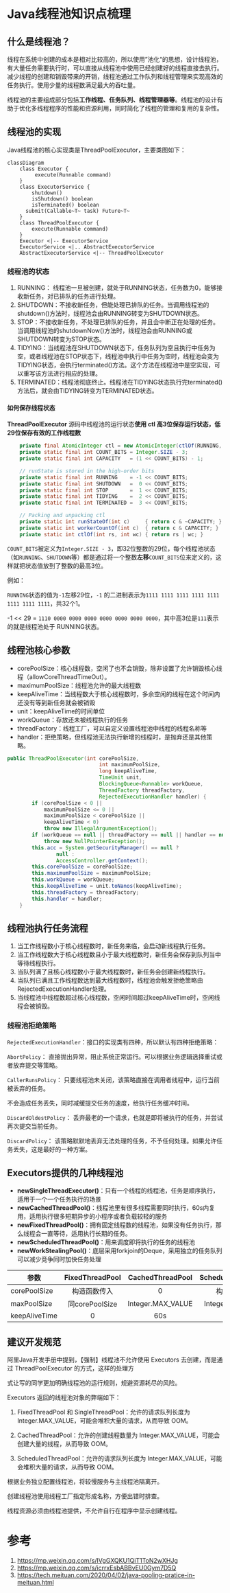 # Java线程池知识点梳理

## 什么是线程池？

线程在系统中创建的成本是相对比较高的，所以使用”池化“的思想，设计线程池，有大量任务需要执行时，可以直接从线程池中使用已经创建好的线程直接去执行。减少线程的创建和销毁带来的开销，线程池通过工作队列和线程管理来实现高效的任务执行。使用少量的线程数满足最大的吞吐量。

线程池的主要组成部分包括**工作线程、任务队列、线程管理器等**。线程池的设计有助于优化多线程程序的性能和资源利用，同时简化了线程的管理和复用的复杂性。

## 线程池的实现

Java线程池的核心实现类是ThreadPoolExecutor，主要类图如下：

```mermaid
classDiagram
    class Executor {
    	 execute(Runnable command)
    }
    class ExecutorService {
    	shutdown()
    	isShutdown() boolean
    	isTerminated() boolean
      submit(Callable~T~ task) Future~T~
    }
    class ThreadPoolExecutor {
    	execute(Runnable command)
    }
    Executor <|-- ExecutorService
    ExecutorService <|.. AbstractExecutorService
    AbstractExecutorService <|-- ThreadPoolExecutor
```



### 线程池的状态

1. RUNNING： 线程池一旦被创建，就处于RUNNING状态，任务数为0，能够接收新任务，对已排队的任务进行处理。
2. SHUTDOWN：不接收新任务，但能处理已排队的任务。当调用线程池的shutdown()方法时，线程池会由RUNNING转变为SHUTDOWN状态。
3. STOP：不接收新任务，不处理已排队的任务，并且会中断正在处理的任务。当调用线程池的shutdownNow()方法时，线程池会由RUNNING或SHUTDOWN转变为STOP状态。
4. TIDYING：当线程池在SHUTDOWN状态下，任务队列为空且执行中任务为空，或者线程池在STOP状态下，线程池中执行中任务为空时，线程池会变为TIDYING状态，会执行terminated()方法。这个方法在线程池中是空实现，可以重写该方法进行相应的处理。
5. TERMINATED：线程池彻底终止。线程池在TIDYING状态执行完terminated()方法后，就会由TIDYING转变为TERMINATED状态。

#### 如何保存线程状态

**ThreadPoolExecutor** 源码中线程池的运行状态**使用 ctl 高3位保存运行状态，低29位保存有效的工作线程数**

```java
    private final AtomicInteger ctl = new AtomicInteger(ctlOf(RUNNING, 0));
    private static final int COUNT_BITS = Integer.SIZE - 3;
    private static final int CAPACITY   = (1 << COUNT_BITS) - 1;

    // runState is stored in the high-order bits
    private static final int RUNNING    = -1 << COUNT_BITS;
    private static final int SHUTDOWN   =  0 << COUNT_BITS;
    private static final int STOP       =  1 << COUNT_BITS;
    private static final int TIDYING    =  2 << COUNT_BITS;
    private static final int TERMINATED =  3 << COUNT_BITS;

    // Packing and unpacking ctl
    private static int runStateOf(int c)     { return c & ~CAPACITY; }
    private static int workerCountOf(int c)  { return c & CAPACITY; }
    private static int ctlOf(int rs, int wc) { return rs | wc; }
```

`COUNT_BITS`被定义为`Integer.SIZE - 3`，即32位整数的29位，每个线程池状态（如`RUNNING`、`SHUTDOWN`等）都是通过将一个整数**左移**`COUNT_BITS`位来定义的，这样就把状态值放到了整数的最高3位。

例如：

`RUNNING`状态的值为`-1`左移29位，`-1` 的二进制表示为`1111 1111 1111 1111 1111 1111 1111 1111`，共32个1。

-1 << 29 = `1110 0000 0000 0000 0000 0000 0000 0000`，其中高3位是`111`表示的就是线程池处于 RUNNING状态。

## 线程池核心参数

- corePoolSize：核心线程数，空闲了也不会销毁，除非设置了允许销毁核心线程（allowCoreThreadTimeOut）。
- maximumPoolSize：线程池允许的最大线程数
- keepAliveTime：当线程数大于核心线程数时，多余空闲的线程在这个时间内还没有等到新任务就会被销毁
- unit：keepAliveTime的时间单位
- workQueue：存放还未被线程执行的任务
- threadFactory：线程工厂，可以自定义设置线程池中线程的线程名称等
- handler：拒绝策略，但线程池无法执行新增的线程时，是抛弃还是其他策略。

```java
public ThreadPoolExecutor(int corePoolSize,
                              int maximumPoolSize,
                              long keepAliveTime,
                              TimeUnit unit,
                              BlockingQueue<Runnable> workQueue,
                              ThreadFactory threadFactory,
                              RejectedExecutionHandler handler) {
        if (corePoolSize < 0 ||
            maximumPoolSize <= 0 ||
            maximumPoolSize < corePoolSize ||
            keepAliveTime < 0)
            throw new IllegalArgumentException();
        if (workQueue == null || threadFactory == null || handler == null)
            throw new NullPointerException();
        this.acc = System.getSecurityManager() == null ?
                null :
                AccessController.getContext();
        this.corePoolSize = corePoolSize;
        this.maximumPoolSize = maximumPoolSize;
        this.workQueue = workQueue;
        this.keepAliveTime = unit.toNanos(keepAliveTime);
        this.threadFactory = threadFactory;
        this.handler = handler;
    }
```

## 线程池执行任务流程

1. 当工作线程数小于核心线程数时，新任务来临，会启动新线程执行任务。
2. 当工作线程数大于核心线程数且小于最大线程数时，新任务会保存到队列当中等待线程执行。
3. 当队列满了且核心线程数小于最大线程数时，新任务会创建新线程执行。
4. 当队列已满且工作线程数达到最大线程数时，线程池会触发拒绝策略由RejectedExecutionHandler处理。
5. 当线程池中线程数超过核心线程数，空闲时间超过keepAliveTime时，空闲线程会被销毁。

### 线程池拒绝策略

`RejectedExecutionHandler`：接口的实现类有四种，所以默认有四种拒绝策略：

`AbortPolicy`： 直接抛出异常，阻止系统正常运行。可以根据业务逻辑选择重试或者放弃提交等策略。

`CallerRunsPolicy`： 只要线程池未关闭，该策略直接在调用者线程中，运行当前被丢弃的任务。

不会造成任务丢失，同时减缓提交任务的速度，给执行任务缓冲时间。

`DiscardOldestPolicy`： 丢弃最老的一个请求，也就是即将被执行的任务，并尝试再次提交当前任务。

`DiscardPolicy`： 该策略默默地丢弃无法处理的任务，不予任何处理。如果允许任务丢失，这是最好的一种方案。



## Executors提供的几种线程池

- **newSingleThreadExecutor()**：只有一个线程的线程池，任务是顺序执行，适用于一个一个任务执行的场景
- **newCachedThreadPool()**：线程池里有很多线程需要同时执行，60s内复用，适用执行很多短期异步的小程序或者负载较轻的服务
- **newFixedThreadPool()**：拥有固定线程数的线程池，如果没有任务执行，那么线程会一直等待，适用执行长期的任务。
- **newScheduledThreadPool()**：用来调度即将执行的任务的线程池
- **newWorkStealingPool()**：底层采用forkjoin的Deque，采用独立的任务队列可以减少竞争同时加快任务处理



| 参数          | FixedThreadPool | CachedThreadPool  | ScheduledThreadPool | SingleThreadExecutor | SingleScheduledThreadPool |
| ------------- | :-------------: | :---------------: | :-----------------: | :------------------: | :-----------------------: |
| corePoolSize  |  构造函数传入   |         0         |    构造函数传入     |          1           |             1             |
| maxPoolSize   | 同corePoolSize  | Integer.MAX_VALUE |  Integer.MAX_VALUE  |          1           |     Integer.MAX_VALUE     |
| keepAliveTime |        0        |        60s        |          0          |          0           |             0             |

## 建议开发规范

阿里Java开发手册中提到，【强制】线程池不允许使用 Executors 去创建，而是通过 ThreadPoolExecutor 的方式，这样的处理方

式让写的同学更加明确线程池的运行规则，规避资源耗尽的风险。

Executors 返回的线程池对象的弊端如下：

1. FixedThreadPool 和 SingleThreadPool：允许的请求队列长度为 Integer.MAX_VALUE，可能会堆积大量的请求，从而导致 OOM。

2. CachedThreadPool：允许的创建线程数量为 Integer.MAX_VALUE，可能会创建大量的线程，从而导致 OOM。

3. ScheduledThreadPool：允许的请求队列长度为 Integer.MAX_VALUE，可能会堆积大量的请求，从而导致 OOM。

根据业务独立配置线程池，将较慢服务与主线程池隔离开。

创建线程池使用线程工厂指定形成名称，方便出错时排查。

线程资源必须由线程池提供，不允许自行在程序中显示创建线程。

# 参考

1. https://mp.weixin.qq.com/s/IVgGXQKU1QiT1ToN2wXHJg
2. https://mp.weixin.qq.com/s/icrrxEsbABBvEU0Gym7D5Q
3. https://tech.meituan.com/2020/04/02/java-pooling-pratice-in-meituan.html
